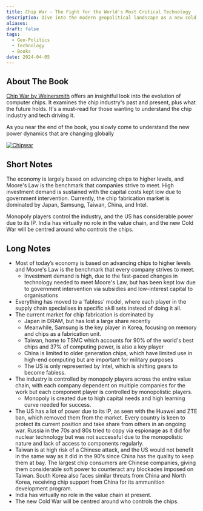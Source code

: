 ```yaml
---
title: Chip War - The Fight for the World's Most Critical Technology
description: Dive into the modern geopolitical landscape as a new cold war unfolds, driven by the pivotal role of semiconductors in global business, politics, and technology.
aliases: 
draft: false
tags:
  - Geo-Politics
  - Technology
  - Books
date: 2024-04-05
---
```


## About The Book

[Chip War by Weinersmith](https://amzn.to/3TJtLY9) offers an insightful look into the evolution of computer chips. It examines the chip industry's past and present, plus what the future holds. It's a must-read for those wanting to understand the chip industry and tech driving it.

As you near the end of the book, you slowly come to understand the new power dynamics that are changing globally



[![Chipwar](https://i.imgur.com/2gbqwQh.png)](https://amzn.to/3TL8Tyu)

## Short Notes

The economy is largely based on advancing chips to higher levels, and Moore's Law is the benchmark that companies strive to meet. High investment demand is sustained with the capital costs kept low due to government intervention. Currently, the chip fabrication market is dominated by Japan, Samsung, Taiwan, China, and Intel. 

Monopoly players control the industry, and the US has considerable power due to its IP. India has virtually no role in the value chain, and the new Cold War will be centred around who controls the chips.

## Long Notes

- Most of today’s economy is based on advancing chips to higher levels and Moore's Law is the benchmark that every company strives to meet.
  - Investment demand is high, due to the fast-paced changes in technology needed to meet Moore's Law, but has been kept low due to government intervention via subsidies and low-interest capital to organisations
- Everything has moved to a 'fabless' model, where each player in the supply chain specialises in specific skill sets instead of doing it all.
- The current market for chip fabrication is dominated by
  - Japan in DRAM, but has lost a large share recently
  - Meanwhile, Samsung is the key player in Korea, focusing on memory and chips as a fabrication unit.
  - Taiwan, home to TSMC which accounts for 90% of the world's best chips and 37% of computing power, is also a key player
  - China is limited to older generation chips, which have limited use in high-end computing but are important for military purposes
  - The US is only represented by Intel, which is shifting gears to become fabless.
- The industry is controlled by monopoly players across the entire value chain, with each company dependent on multiple companies for the work but each component player is controlled by monopolistic players.
  - Monopoly is created due to high capital needs and high learning curve needed for success.
- The US has a lot of power due to its IP, as seen with the Huawei and ZTE ban, which removed them from the market. Every country is keen to protect its current position and take share from others in an ongoing war. Russia in the 70s and 80s tried to copy via espionage as it did for nuclear technology but was not successful due to the monopolistic nature and lack of access to components regularly.
- Taiwan is at high risk of a Chinese attack, and the US would not benefit in the same way as it did in the 90's since China has the quality to keep them at bay. The largest chip consumers are Chinese companies, giving them considerable soft power to counteract any blockades imposed on Taiwan. South Korea also faces similar threats from China and North Korea, receiving chip support from China for its ammunition development program.
- India has virtually no role in the value chain at present.
- The new Cold War will be centred around who controls the chips.
